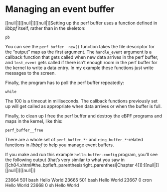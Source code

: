 # Managing an event buffer

[[null|]][[null|]][[null|]]Setting up the perf buffer uses a function defined in _libbpf_ itself, rather than in the skeleton:

    pb

You can see the `perf_buffer__new()` function takes the file descriptor for the “output” map as the first argument. The `handle_event` argument is a callback function that gets called when new data arrives in the perf buffer, and `lost_event` gets called if there isn’t enough room in the perf buffer for the kernel to write a data entry. In my example these functions just write messages to the screen.

Finally, the program has to poll the perf buffer repeatedly:

    while

The 100 is a timeout in milliseconds. The callback functions previously set up will get called as appropriate when data arrives or when the buffer is full.

Finally, to clean up I free the perf buffer and destroy the eBPF programs and maps in the kernel, like this:

    perf_buffer__free

There are a whole set of `perf_buffer_*`\- and `ring_buffer_*`\-related functions in _libbpf_ to help you manage event buffers.

If you make and run this example `hello-buffer-config` program, you’ll see the following output (that’s very similar to what you saw in [[ch04.xhtml#the_bpfleft_parenthesisright_parenthesi|Chapter 4]]):[[null|]][[null|]][[null|]]

23664  501    bash             Hello World
23665  501    bash             Hello World
23667  0      cron             Hello World
23668  0      sh               Hello World